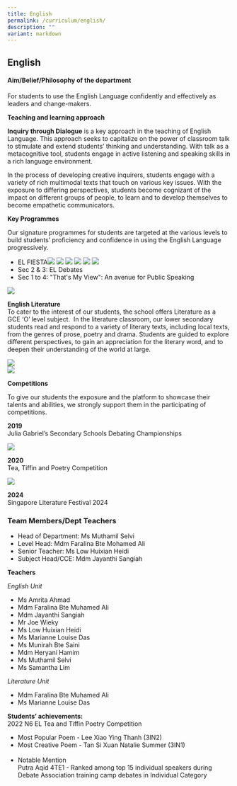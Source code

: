 ```yaml
---
title: English
permalink: /curriculum/english/
description: ""
variant: markdown
---
```

## English

#### Aim/Belief/Philosophy of the department 

For students to use the English Language confidently and effectively as leaders and change-makers.

**Teaching and learning approach**

**Inquiry through Dialogue**&nbsp;is a key approach in the teaching of English Language. This approach seeks to capitalize on the power of classroom talk to stimulate and extend students’ thinking and understanding. With talk as a metacognitive tool, students engage in active listening and speaking skills in a rich language environment.

In the process of developing creative inquirers, students engage with a variety of rich multimodal texts that touch on various key issues. With the exposure to differing perspectives, students become cognizant of the impact on different groups of people, to learn and to develop themselves to become empathetic communicators.


**Key Programmes**

Our signature programmes for students are targeted at the various levels to build students’ proficiency and confidence in using the English Language progressively.
* EL FIESTA![](/images/Haiku_1.jpg) ![](/images/Haiku_2.jpg) ![](/images/Haiku_3.jpg) ![](/images/Haiku_4.jpg) ![](/images/Haiku_5.jpg) ![](/images/Haiku_6.jpg)
* Sec 2 &amp; 3: EL Debates
* Sec 1 to 4: "That's My View": An avenue for Public Speaking

<div style="display:block"><img src="/images/E1.png" style="max-width: 40%;"></div>

**English Literature**  
To cater to the interest of our students, the school offers Literature as a GCE ‘O’ level subject. &nbsp;In the literature classroom, our lower secondary students read and respond to a variety of literary texts, including local texts, from the genres of prose, poetry and drama. Students are guided to explore different perspectives, to gain an appreciation for the literary word, and to deepen their understanding of the world at large.

<div style="display:block"><img src="/images/E3.jpeg" style="max-width: 70%;"></div>
<div style="display:block"><img src="/images/E4.jpeg" style="max-width: 70%;"></div>

**Competitions**

To give our students the exposure and the platform to showcase their talents and abilities, we strongly support them in the participating of competitions.

**2019**  
Julia Gabriel’s Secondary Schools Debating Championships

<div style="display:block"><img src="/images/E5.jpeg" style="max-width: 60%;"></div>

**2020**  
Tea, Tiffin and Poetry Competition

<div style="display:block"><img src="/images/E6.png" style="max-width: 60%;"></div>

**2024** <br>
Singapore Literature Festival 2024

### Team Members/Dept Teachers
* Head of Department: Ms Muthamil Selvi
* Level Head: Mdm Faralina Bte Mohamed Ali
* Senior Teacher: Ms Low Huixian Heidi
* Subject Head/CCE: Mdm Jayanthi Sangiah

**Teachers**

*English Unit*
* Ms Amrita Ahmad
* Mdm Faralina Bte Muhamed Ali
* Mdm Jayanthi Sangiah
* Mr Joe Wieky
* Ms Low Huixian Heidi
* Ms Marianne Louise Das
* Ms Munirah Bte Saini
* Mdm Heryani Hamim
* Ms Muthamil Selvi
* Ms Samantha Lim

*Literature Unit*
* Mdm Faralina Bte Muhamed Ali
* Ms Marianne Louise Das

**Students’ achievements:**
 <br>2022 N6 EL  Tea and Tiffin Poetry Competition
* Most Popular Poem - Lee Xiao Ying Thanh (3IN2)
* Most Creative Poem - Tan Si Xuan Natalie Summer (3IN1)
<br><br>
* Notable Mention<br>
Putra Aqid 4TE1 - Ranked among top 15  individual speakers during Debate Association training camp debates in Individual Category